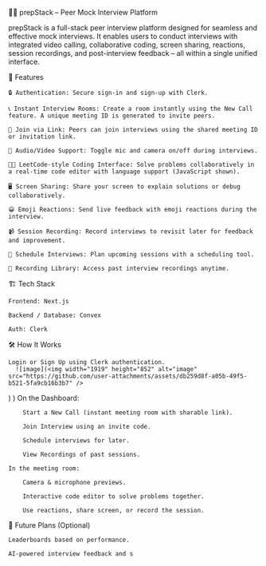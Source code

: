 🧑‍💻 prepStack – Peer Mock Interview Platform

prepStack is a full-stack peer interview platform designed for seamless and effective mock interviews. It enables users to conduct interviews with integrated video calling, collaborative coding, screen sharing, reactions, session recordings, and post-interview feedback – all within a single unified interface.

🚀 Features

    🔒 Authentication: Secure sign-in and sign-up with Clerk.

    📞 Instant Interview Rooms: Create a room instantly using the New Call feature. A unique meeting ID is generated to invite peers.

    👥 Join via Link: Peers can join interviews using the shared meeting ID or invitation link.

    🎥 Audio/Video Support: Toggle mic and camera on/off during interviews.

    🧑‍💻 LeetCode-style Coding Interface: Solve problems collaboratively in a real-time code editor with language support (JavaScript shown).

    🖥️ Screen Sharing: Share your screen to explain solutions or debug collaboratively.

    😀 Emoji Reactions: Send live feedback with emoji reactions during the interview.

    📹 Session Recording: Record interviews to revisit later for feedback and improvement.

    📅 Schedule Interviews: Plan upcoming sessions with a scheduling tool.

    📁 Recording Library: Access past interview recordings anytime.


🏗️ Tech Stack

    Frontend: Next.js

    Backend / Database: Convex

    Auth: Clerk

🛠️ How It Works

    Login or Sign Up using Clerk authentication.
      ![image](<img width="1919" height="852" alt="image" src="https://github.com/user-attachments/assets/db259d8f-a05b-49f5-b521-5fa9cb16b3b7" />
)
)
    On the Dashboard:

        Start a New Call (instant meeting room with sharable link).

        Join Interview using an invite code.

        Schedule interviews for later.

        View Recordings of past sessions.

    In the meeting room:

        Camera & microphone previews.

        Interactive code editor to solve problems together.

        Use reactions, share screen, or record the session.

📌 Future Plans (Optional)

    Leaderboards based on performance.

    AI-powered interview feedback and s
